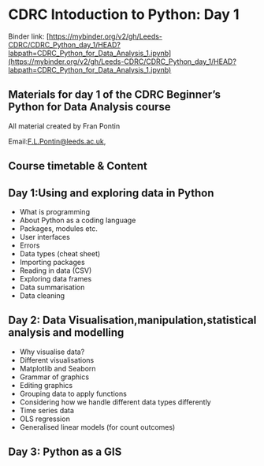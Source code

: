 # CDRC Intoduction to Python: Day 1
 
Binder link: [https://mybinder.org/v2/gh/Leeds-CDRC/CDRC_Python_day_1/HEAD?labpath=CDRC_Python_for_Data_Analysis_1.ipynb](https://mybinder.org/v2/gh/Leeds-CDRC/CDRC_Python_day_1/HEAD?labpath=CDRC_Python_for_Data_Analysis_1.ipynb)

## Materials for day 1 of the CDRC Beginner’s Python for Data Analysis course

All material created by Fran Pontin 

Email:F.L.Pontin@leeds.ac.uk,

## Course timetable & Content


## Day 1:Using and exploring data in Python

- What is programming  
- About Python as a coding language 
- Packages, modules etc. 
- User interfaces 
- Errors 
- Data types (cheat sheet) 
- Importing packages 
- Reading in data (CSV) 
- Exploring data frames 
- Data summarisation  
- Data cleaning 


## Day 2: Data Visualisation,manipulation,statistical analysis and modelling

- Why visualise data? 
- Different visualisations 
- Matplotlib and Seaborn  
- Grammar of graphics 
- Editing graphics 
- Grouping data to apply functions 
- Considering how we handle different data types differently 
- Time series data 
- OLS regression 
- Generalised linear models (for count outcomes) 

## Day 3: Python as a GIS



